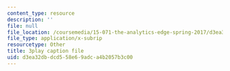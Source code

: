 ```yaml
---
content_type: resource
description: ''
file: null
file_location: /coursemedia/15-071-the-analytics-edge-spring-2017/d3ea32dbdcd558e69adca4b2057b3c00_dDHsLmwd9No.vtt
file_type: application/x-subrip
resourcetype: Other
title: 3play caption file
uid: d3ea32db-dcd5-58e6-9adc-a4b2057b3c00
---
```

